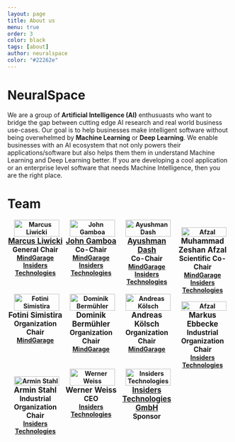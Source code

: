 ```yaml
---
layout: page
title: About us
menu: true
order: 3
color: black
tags: [about]
author: neuralspace
color: "#22262e"
---
```


# NeuralSpace

We are a group of **Artificial Intelligence (AI)** enthusuasts who want to bridge the gap between cutting edge AI research and real world business use-cases. Our goal is to help businesses make intelligent software without being overwhelmed by **Machine Learning** or **Deep Learning**. We enable businesses with an AI ecosystem that not only powers their applications/software but also helps them them in understand Machine Learning and Deep Learning better. If you are developing a cool application or an enterprise level software that needs Machine Intelligence, then you are the right place.


<style>
        table, caption, tbody, tfoot, thead, tr, th, td {
          margin: 0;
          padding: 0;
          border: 0;
          outline: 0;
          font-size: 100%;
          vertical-align: baseline;
          background: transparent;
        }
     </style>


# Team

<table>
<tr>
    <th style="background-color: transparent;"><img src="https://mg-git.cs.uni-kl.de/mg-admin/OSA-alpha/uploads/20d694dd8e4a0283fb087e3361077115/marcus.jpg" alt="Marcus Liwicki" style="width: 90%;margin-left:6px;">
    </th>
    <th><img src="https://mg-git.cs.uni-kl.de/mg-admin/OSA-alpha/uploads/97cd3ae286e5a2064c7f876cfabce461/john_new.jpeg" alt="John Gamboa" style="width: 90%;margin-left:6px;"></th>
    <th><img src="https://mg-git.cs.uni-kl.de/mg-admin/OSA-alpha/uploads/56882ca535691b153f8a94fc934e1711/ayush.jpg" alt="Ayushman Dash" style="width: 90%;margin-left:6px;"></th>
    <th><img src="https://mg-git.cs.uni-kl.de/mg-admin/OSA-alpha/uploads/b448fc1dcd74879b5aab3bf23ae9d488/shan_team.jpg" alt="Afzal" style="width: 90%;margin-left:6px;"></th>
</tr>
<tr>
    <th style="text-align: center;width: 25%;background-color: !transparent;">
            <span style="font-size: 120%;"><a href="http://blog.mindgarage.de/liwicki/" target="_blank">Marcus Liwicki</a></span>
            <br> <span style="font-size: 110%;">General Chair</span> 
            <br> <span style="font-size: 100%;"><a href="http://mindgarage.ai/" target="_blank">MindGarage</a></span>
            <br><span style="font-size: 100%;"><a href="http://www.insiders-technologies.de/" target="_blank">Insiders Technologies</a></span>
    </th>
    <th style="text-align: center;width: 25%;">
            <span style="font-size: 120%;"><a href="https://vaulttech.github.io/" target="_blank">John Gamboa</a></span>
            <br> <span style="font-size: 110%;">Co-Chair</span> 
            <br> <span style="font-size: 100%;"><a href="http://mindgarage.ai/" target="_blank">MindGarage</a></span>
            <br><span style="font-size: 100%;"><a href="http://www.insiders-technologies.de/" target="_blank">Insiders Technologies</a></span>
    </th>
    <th style="text-align: center;width: 25%;">
            <span style="font-size: 120%;"><a href="https://dashayushman.github.io/" target="_blank">Ayushman Dash</a></span>
            <br> <span style="font-size: 110%;">Co-Chair</span> 
            <br> <span style="font-size: 100%;"><a href="http://mindgarage.ai/" target="_blank">MindGarage</a></span>
            <br><span style="font-size: 100%;"><a href="http://www.insiders-technologies.de/" target="_blank">Insiders Technologies</a></span>
    </th>
    <th style="text-align: center;width: 25%;">
            <span style="font-size: 120%;">Muhammad Zeshan Afzal</span>
            <br> <span style="font-size: 110%;">Scientific Co-Chair</span> 
            <br> <span style="font-size: 100%;"><a href="http://mindgarage.ai/" target="_blank">MindGarage</a></span>
            <br><span style="font-size: 100%;"><a href="http://www.insiders-technologies.de/" target="_blank">Insiders Technologies</a></span>
    </th>
</tr>
<tr>
    <th><img src="https://mg-git.cs.uni-kl.de/mg-admin/OSA-alpha/uploads/7cf3ffac2095fa55e77b2d44c79316e6/fotini_team.jpg" alt="Fotini Simistira" style="width: 90%;margin-left:6px;">
    </th>
    <th><img src="https://mg-git.cs.uni-kl.de/mg-admin/OSA-alpha/uploads/30e63162eeab2b241635c3942cdc90d6/dominik.jpg" alt="Dominik Bermühler" style="width: 90%;margin-left:6px;"></th>
    <th><img src="https://mg-git.cs.uni-kl.de/mg-admin/OSA-alpha/uploads/699e5323a123806227532826bc21b7a7/andreas_team.jpg" alt="Andreas Kölsch" style="width: 90%;margin-left:6px;"></th>
    <th><img src="https://mg-git.cs.uni-kl.de/mg-admin/OSA-alpha/uploads/f7cd47621e5b05b248ba4f691d3f9e63/ebbecke_team.jpg" alt="Afzal" style="width: 90%;margin-left:6px;"></th>
</tr>
<tr>
    <th style="text-align: center;width: 25%;">
            <span style="font-size: 120%;">Fotini Simistira</span>
            <br> <span style="font-size: 110%;">Organization Chair</span> 
            <br> <span style="font-size: 100%;"><a href="http://mindgarage.ai/" target="_blank">MindGarage</a></span></span>
    </th>
    <th style="text-align: center;width: 25%;">
            <span style="font-size: 120%;">Dominik Bermühler</span>
            <br> <span style="font-size: 110%;">Organization Chair</span> 
            <br> <span style="font-size: 100%;"><a href="http://mindgarage.ai/" target="_blank">MindGarage</a></span>
    </th>
    <th style="text-align: center;width: 25%;">
            <span style="font-size: 120%;">Andreas Kölsch</span>
            <br> <span style="font-size: 110%;">Organization Chair</span> 
            <br> <span style="font-size: 100%;"><a href="http://mindgarage.ai/" target="_blank">MindGarage</a></span>
    </th>
    <th style="text-align: center;width: 25%;">
            <span style="font-size: 120%;">Markus Ebbecke</span>
            <br> <span style="font-size: 110%;">Industrial Organization Chair</span>
            <br><span style="font-size: 100%;"><a href="http://www.insiders-technologies.de/" target="_blank">Insiders Technologies</a></span>
    </th>
</tr>
<tr>
    <th><img src="https://mg-git.cs.uni-kl.de/mg-admin/OSA-alpha/uploads/bdce14870967986663b6fc2a7c9578ce/armin.jpg" alt="Armin Stahl" style="width: 90%;margin-left:6px;"></th>
    <th><img src="https://mg-git.cs.uni-kl.de/mg-admin/OSA-alpha/uploads/2e5db0d17c83437dce73df33972f824a/weiss_team.jpg" alt="Werner Weiss" style="width: 90%;margin-left:6px;"></th>
    <th><img src="http://www.insiders-technologies.de/fileadmin/images/Presse/Presse_Bildmaterial/technologies_logo/rgb/insiders_technologies_rgb.png" alt="Insiders Technologies" style="width: 90%;margin-left:6px;">
    </th>
    <th></th>
    
</tr>
<tr>
    <th style="text-align: center;width: 25%;">
            <span style="font-size: 120%;">Armin Stahl</span>
            <br> <span style="font-size: 110%;">Industrial Organization Chair</span> 
            <br><span style="font-size: 100%;"><a href="http://www.insiders-technologies.de/" target="_blank">Insiders Technologies</a></span>
    </th>
    <th style="text-align: center;width: 25%;">
            <span style="font-size: 120%;">Werner Weiss</span>
            <br> <span style="font-size: 110%;">CEO</span> 
            <br><span style="font-size: 100%;"><a href="http://www.insiders-technologies.de/" target="_blank">Insiders Technologies</a></span>
    </th>
    <th style="text-align: center;width: 25%;">
            <span style="font-size: 120%;"><a href="http://www.insiders-technologies.de/" target="_blank">Insiders Technologies GmbH</a></span>
            <br> <span style="font-size: 110%;">Sponsor</span>
    </th>

</tr>
</table>
